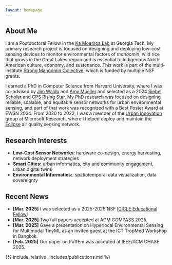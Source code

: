 ```yaml
---
layout: homepage
---
```


## About Me

I am a Postdoctoral Fellow in the [Ka Moamoa Lab](https://kamoamoa.com) at Georgia Tech. My primary research project is focused on designing and deploying low-cost sensing devices to monitor environmental factors of _manoomin_, wild rice that grows in the Great Lakes region and is essential to Indigenous North American culture, economy, and sustenance. This work is part of the multi-institute [Strong Manoomin Collective](https://www.manoom.in), which is funded by multiple NSF grants.

I earned a PhD in Computer Science from Harvard University, where I was co-advised by [Jim Waldo](http://www.eecs.harvard.edu/~waldo/) and [Amy Mueller](https://coe.northeastern.edu/people/mueller-amy/) and selected as a 2024 [Siebel Scholar](https://www.siebelscholars.com/articles/siebel-scholars-foundation-announces-class-of-2024/) and [CPS Rising Star](https://risingstars.linklab.virginia.edu/2024/). My PhD research was focused on designing reliable, scalable, and equitable sensor networks for urban environmental sensing, and part of that work was recognized with a Best Poster Award at EWSN 2024. From 2020 to 2022, I was a member of the [Urban Innovation](https://www.microsoft.com/en-us/research/group/urban-innovation/) group at Microsoft Research, where I helped deploy and maintain the [Eclipse](https://www.microsoft.com/en-us/research/project/project-eclipse/) air quality sensing network. 


## Research Interests

- **Low-Cost Sensor Networks:** hardware co-design, energy harvesting, network deployment strategies
- **Smart Cities:** urban informatics, city and community engagement, urban digital twins
- **Environmental Informatics:**: spatiotemporal data visualization, data sovereignty
  
## Recent News

- **[Mar. 2025]** I was selected as a 2025-2026 NSF [ICICLE Educational Fellow](https://icicle.osu.edu/education-and-outreach/icicle-educational-fellows-program)!
- **[Mar. 2025]** Two full papers accepted at ACM COMPASS 2025.
- **[Mar. 2025]** Gave a presentation on Hyperlocal Environmental Sensing for Multimodal TinyML as an invited guest at the ICT TropMed Workshop in Bangkok.
- **[Feb. 2025]** Our paper on PuffEm was accepted at IEEE/ACM CHASE 2025.








{% include_relative _includes/publications.md %}

